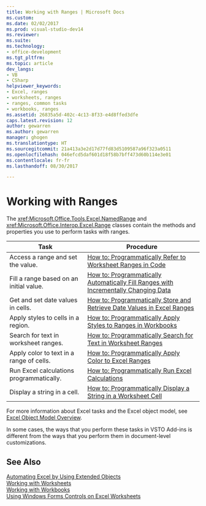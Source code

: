 ```yaml
---
title: Working with Ranges | Microsoft Docs
ms.custom: 
ms.date: 02/02/2017
ms.prod: visual-studio-dev14
ms.reviewer: 
ms.suite: 
ms.technology:
- office-development
ms.tgt_pltfrm: 
ms.topic: article
dev_langs:
- VB
- CSharp
helpviewer_keywords:
- Excel, ranges
- worksheets, ranges
- ranges, common tasks
- workbooks, ranges
ms.assetid: 26835a5d-402c-4c13-8f33-e4d8ffed3dfe
caps.latest.revision: 12
author: gewarren
ms.author: gewarren
manager: ghogen
ms.translationtype: HT
ms.sourcegitcommit: 21a413a3e2d17d77fd83d5109587a96f323a0511
ms.openlocfilehash: 046efcd5daf601d18f58b7bff473d60b114e3e01
ms.contentlocale: fr-fr
ms.lasthandoff: 08/30/2017

---
```

# <a name="working-with-ranges"></a>Working with Ranges
  The <xref:Microsoft.Office.Tools.Excel.NamedRange> and <xref:Microsoft.Office.Interop.Excel.Range> classes contain the methods and properties you use to perform tasks with ranges.  
  
|Task|Procedure|  
|----------|---------------|  
|Access a range and set the value.|[How to: Programmatically Refer to Worksheet Ranges in Code](../vsto/how-to-programmatically-refer-to-worksheet-ranges-in-code.md)|  
|Fill a range based on an initial value.|[How to: Programmatically Automatically Fill Ranges with Incrementally Changing Data](../vsto/how-to-programmatically-automatically-fill-ranges-with-incrementally-changing-data.md)|  
|Get and set date values in cells.|[How to: Programmatically Store and Retrieve Date Values in Excel Ranges](../vsto/how-to-programmatically-store-and-retrieve-date-values-in-excel-ranges.md)|  
|Apply styles to cells in a region.|[How to: Programmatically Apply Styles to Ranges in Workbooks](../vsto/how-to-programmatically-apply-styles-to-ranges-in-workbooks.md)|  
|Search for text in worksheet ranges.|[How to: Programmatically Search for Text in Worksheet Ranges](../vsto/how-to-programmatically-search-for-text-in-worksheet-ranges.md)|  
|Apply color to text in a range of cells.|[How to: Programmatically Apply Color to Excel Ranges](../vsto/how-to-programmatically-apply-color-to-excel-ranges.md)|  
|Run Excel calculations programmatically.|[How to: Programmatically Run Excel Calculations](../vsto/how-to-programmatically-run-excel-calculations-programmatically.md)|  
|Display a string in a cell.|[How to: Programmatically Display a String in a Worksheet Cell](../vsto/how-to-programmatically-display-a-string-in-a-worksheet-cell.md)|  
  
 For more information about Excel tasks and the Excel object model, see [Excel Object Model Overview](../vsto/excel-object-model-overview.md).  
  
 In some cases, the ways that you perform these tasks in VSTO Add-ins is different from the ways that you perform them in document-level customizations.  
  
## <a name="see-also"></a>See Also  
 [Automating Excel by Using Extended Objects](../vsto/automating-excel-by-using-extended-objects.md)   
 [Working with Worksheets](../vsto/working-with-worksheets.md)   
 [Working with Workbooks](../vsto/working-with-workbooks.md)   
 [Using Windows Forms Controls on Excel Worksheets](../vsto/using-windows-forms-controls-on-excel-worksheets.md)  
  
  
